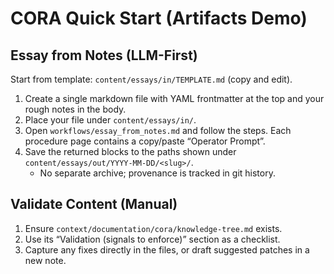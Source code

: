 # CORA Quick Start (Artifacts Demo)

## Essay from Notes (LLM-First)
Start from template: `content/essays/in/TEMPLATE.md` (copy and edit).
1. Create a single markdown file with YAML frontmatter at the top and your rough notes in the body.
2. Place your file under `content/essays/in/`.
3. Open `workflows/essay_from_notes.md` and follow the steps. Each procedure page contains a copy/paste “Operator Prompt”.
4. Save the returned blocks to the paths shown under `content/essays/out/YYYY-MM-DD/<slug>/`.
   - No separate archive; provenance is tracked in git history.

## Validate Content (Manual)
1. Ensure `context/documentation/cora/knowledge-tree.md` exists.
2. Use its “Validation (signals to enforce)” section as a checklist.
3. Capture any fixes directly in the files, or draft suggested patches in a new note.
